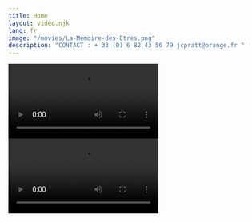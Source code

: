 ```yaml
---
title: Home
layout: video.njk
lang: fr
image: "/movies/La-Memoire-des-Etres.png"
description: "CONTACT : + 33 (0) 6 82 43 56 79 jcpratt@orange.fr "
---
```


<video controls preload >
	<source src="{{website.url}}/movies/La-Memoire-des-Etres.mp4"
			type="video/mp4">

	Sorry, your browser doesn't support embedded videos.

</video>

<video controls preload >
	<source src="{{website.url}}/movies/Passages-Helene_Yousse_SD240p.mp4"
			type="video/mp4">

	Sorry, your browser doesn't support embedded videos.

</video>
